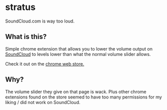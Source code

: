 # stratus
SoundCloud.com is way too loud.

## What is this?
Simple chrome extension that allows you to lower the volume output on [SoundCloud](www.soundcloud.com) to levels lower than what the normal volume slider allows.

Check it out on the [chrome web store.](https://chrome.google.com/webstore/detail/stratus/ankobfgkkipkkdpbkgpplhjoapjkfheg)

## Why?
The volume slider they give on that page is wack. Plus other chrome extensions found on the store seemed to have too many permissions for my liking / did not work on SoundCloud.
